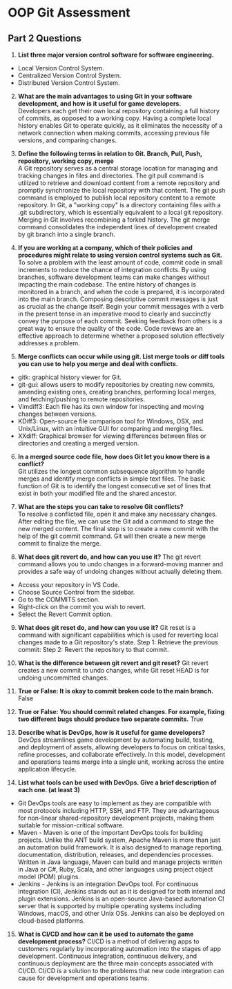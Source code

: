 # OOP Git Assessment
## **Part 2 Questions**
1.	**List three major version control software for software engineering.**
- Local Version Control System.
- Centralized Version Control System.
- Distributed Version Control System.

2.	**What are the main advantages to using Git in your software development, and how is it useful for game developers.** <br>
Developers each get their own local repository containing a full history of commits, as opposed to a working copy. Having a complete local history enables Git to operate quickly, as it eliminates the necessity of a network connection when making commits, accessing previous file versions, and comparing changes.

3.	**Define the following terms in relation to Git. Branch, Pull, Push, repository, working copy, merge** <br>
A Git repository serves as a central storage location for managing and tracking changes in files and directories. 
The git pull command is utilized to retrieve and download content from a remote repository and promptly synchronize the local repository with that content. 
The git push command is employed to publish local repository content to a remote repository. 
In Git, a "working copy" is a directory containing files with a .git subdirectory, which is essentially equivalent to a local git repository. Merging in Git involves recombining a forked history. 
The git merge command consolidates the independent lines of development created by git branch into a single branch.

4.	**If you are working at a company, which of their policies and procedures might relate to using version control systems such as Git.** <br>
To solve a problem with the least amount of code, commit code in small increments to reduce the chance of integration conflicts. By using branches, software development teams can make changes without impacting the main codebase. The entire history of changes is monitored in a branch, and when the code is prepared, it is incorporated into the main branch. Composing descriptive commit messages is just as crucial as the change itself. Begin your commit messages with a verb in the present tense in an imperative mood to clearly and succinctly convey the purpose of each commit. Seeking feedback from others is a great way to ensure the quality of the code. Code reviews are an effective approach to determine whether a proposed solution effectively addresses a problem.

5.	**Merge conflicts can occur while using git. List merge tools or diff tools you can use to help you merge and deal with conflicts.** <br>
- gitk: graphical history viewer for Git.
- git-gui: allows users to modify repositories by creating new commits, amending existing ones, creating branches, performing local merges, and fetching/pushing to remote repositories.
- Vimdiff3: Each file has its own window for inspecting and moving changes between versions.
- KDiff3: Open-source file comparison tool for Windows, OSX, and Unix/Linux, with an intuitive GUI for comparing and merging files.
- XXdiff: Graphical browser for viewing differences between files or directories and creating a merged version.

6.	**In a merged source code file, how does Git let you know there is a conflict?** <br> 
Git utilizes the longest common subsequence algorithm to handle merges and identify merge conflicts in simple text files.
The basic function of Git is to identify the longest consecutive set of lines that exist in both your modified file and the shared ancestor.

7.	**What are the steps you can take to resolve Git conflicts?** <br>
To resolve a conflicted file, open it and make any necessary changes. 
After editing the file, we can use the Git add a command to stage the new merged content. 
The final step is to create a new commit with the help of the git commit command.
Git will then create a new merge commit to finalize the merge.

8.	**What does git revert do, and how can you use it?**
The git revert command allows you to undo changes in a forward-moving manner and provides a safe way of undoing changes without actually deleting them.
- Access your repository in VS Code.
- Choose Source Control from the sidebar.
- Go to the COMMITS section.
- Right-click on the commit you wish to revert.
- Select the Revert Commit option.

9.	**What does git reset do, and how can you use it?**
Git reset is a command with significant capabilities which is used for reverting local changes made to a Git repository's state.
Step 1: Retrieve the previous commit:
Step 2: Revert the repository to that commit.

10.	**What is the difference between git revert and git reset?**
Git revert creates a new commit to undo changes, while Git reset HEAD is for undoing uncommitted changes.
11.	**True or False: It is okay to commit broken code to the main branch.** <br>
False

12.	**True or False: You should commit related changes. For example, fixing two different bugs should produce two separate commits.**
True

13.	**Describe what is DevOps, how is it useful for game developers?** <br> DevOps streamlines game development by automating build, testing, and deployment of assets, allowing developers to focus on critical tasks, refine processes, and collaborate effectively. In this model, development and operations teams merge into a single unit, working across the entire application lifecycle.

14.	**List what tools can be used with DevOps. Give a brief description of each one. (at least 3)** <br>
- Git DevOps tools are easy to implement as they are compatible with most protocols including HTTP, SSH, and FTP. They are advantageous for non-linear shared-repository development projects, making them suitable for mission-critical software.
- Maven - Maven is one of the important DevOps tools for building projects. Unlike the ANT build system, Apache Maven is more than just an automation build framework. It is also designed to manage reporting, documentation, distribution, releases, and dependencies processes. Written in Java language, Maven can build and manage projects written in Java or C#, Ruby, Scala, and other languages using project object model (POM) plugins.
- Jenkins - Jenkins is an integration DevOps tool. For continuous integration (CI), Jenkins stands out as it is designed for both internal and plugin extensions. Jenkins is an open-source Java-based automation CI server that is supported by multiple operating systems including Windows, macOS, and other Unix OSs. Jenkins can also be deployed on cloud-based platforms. 

15.	**What is CI/CD and how can it be used to automate the game development process?**
CI/CD is a method of delivering apps to customers regularly by incorporating automation into the stages of app development. Continuous integration, continuous delivery, and continuous deployment are the three main concepts associated with CI/CD. CI/CD is a solution to the problems that new code integration can cause for development and operations teams.
